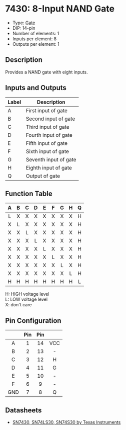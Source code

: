 # 7430: 8-Input NAND Gate

- Type: [Gate](gates.md)
- DIP: 14-pin
- Number of elements: 1
- Inputs per element: 8
- Outputs per element: 1

## Description

Provides a NAND gate with eight inputs.

## Inputs and Outputs

| Label | Description            |
| ----- | ---------------------- |
| A     | First input of gate    |
| B     | Second input of gate   |
| C     | Third input of gate    |
| D     | Fourth input of gate   |
| E     | Fifth  input of gate   |
| F     | Sixth  input of gate   |
| G     | Seventh input of gate  |
| H     | Eighth input of gate   |
| Q     | Output of gate         |

## Function Table

| A   | B   | C   | D   | E   | F   | G   | H   | Q   |
|:---:|:---:|:---:|:---:|:---:|:---:|:---:|:---:|:---:|
| L   | X   | X   | X   | X   | X   | X   | X   | H   |
| X   | L   | X   | X   | X   | X   | X   | X   | H   |
| X   | X   | L   | X   | X   | X   | X   | X   | H   |
| X   | X   | X   | L   | X   | X   | X   | X   | H   |
| X   | X   | X   | X   | L   | X   | X   | X   | H   |
| X   | X   | X   | X   | X   | L   | X   | X   | H   |
| X   | X   | X   | X   | X   | X   | L   | X   | H   |
| X   | X   | X   | X   | X   | X   | X   | L   | H   |
| H   | H   | H   | H   | H   | H   | H   | H   | L   |

H: HIGH voltage level  
L: LOW voltage level  
X: don't care

## Pin Configuration

|     | Pin | Pin |     |
|:---:|:---:|:---:|:---:|
| A   |   1 |  14 | VCC |
| B   |   2 |  13 | -   |
| C   |   3 |  12 | H   |
| D   |   4 |  11 | G   |
| E   |   5 |  10 | -   |
| F   |   6 |   9 | -   |
| GND |   7 |   8 | Q   |

## Datasheets

- [SN7430, SN74LS30, SN74S30 by Texas Instruments](http://www.ti.com.cn/cn/lit/ds/symlink/sn7430.pdf)
